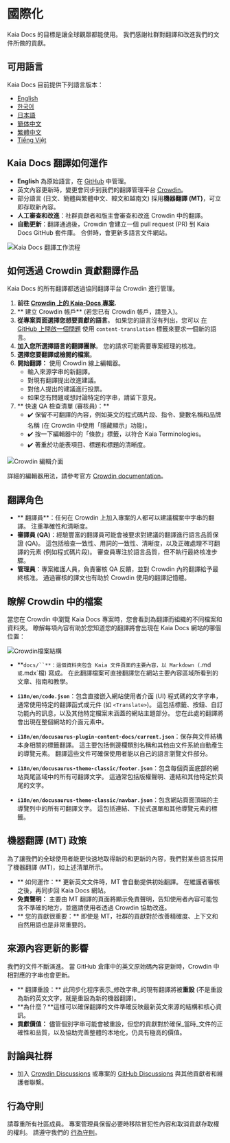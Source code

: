 # 國際化

Kaia Docs 的目標是讓全球觀眾都能使用。 我們感謝社群對翻譯和改進我們的文件所做的貢獻。

## 可用語言

Kaia Docs 目前提供下列語言版本：

- [English](https://docs.kaia.io/)
- [한국어](https://docs.kaia.io/ko/)
- [日本語](https://docs.kaia.io/ja/)
- [簡体中文](https://docs.kaia.io/zh-CN/)
- [繁體中文](https://docs.kaia.io/zh-TW/)
- [Tiếng Việt](https://docs.kaia.io/vi/)

## Kaia Docs 翻譯如何運作

- **English** 為原始語言，在 [GitHub](https://github.com/kaiachain/kaia-docs) 中管理。
- 英文內容更新時，變更會同步到我們的翻譯管理平台 [Crowdin](https://crowdin.com/project/kaia-docs)。
- 部分語言 (日文、簡體與繁體中文、韓文和越南文) 採用**機器翻譯 (MT)**，可立即存取新內容。
- **人工審查和改進**：社群貢獻者和版主會審查和改進 Crowdin 中的翻譯。
- **自動更新**：翻譯通過後，Crowdin 會建立一個 pull request (PR) 到 Kaia Docs GitHub 套件庫。 合併時，會更新多語言文件網站。

![Kaia Docs 翻譯工作流程](/img/misc/translation-workflow.svg)

## 如何透過 Crowdin 貢獻翻譯作品

Kaia Docs 的所有翻譯都透過協同翻譯平台 Crowdin 進行管理。

1. **前往 [Crowdin 上的 Kaia-Docs 專案](https://crowdin.com/project/kaia-docs).**
2. \*\* 建立 Crowdin 帳戶\*\* (若您已有 Crowdin 帳戶，請登入)。
3. **從專案頁面選擇您想要貢獻的語言**。 如果您的語言沒有列出，您可以 [在 GitHub 上開啟一個問題](https://github.com/kaiachain/kaia-docs/issues/new?assignees=&labels=content-translation&template=feature_request.md&title=%5BLang%20Request%5D%3A%20Add%20\[Your%20Language]) 使用 `content-translation` 標籤來要求一個新的語言。
4. **加入您所選擇語言的翻譯團隊**。 您的請求可能需要專案經理的核准。
5. **選擇您要翻譯或檢閱的檔案**。
6. **開始翻譯：** 使用 Crowdin 線上編輯器。
   - 輸入來源字串的新翻譯。
   - 對現有翻譯提出改進建議。
   - 對他人提出的建議進行投票。
   - 如果您有問題或想討論特定的字串，請留下意見。
7. \*\* 快速 QA 檢查清單 (審核員)：\*\*
   - ✔️ 保留不可翻譯的內容，例如英文的程式碼片段、指令、變數名稱和品牌名稱 (在 Crowdin 中使用「隱藏顯示」功能)。
   - ✔️ 按一下編輯器中的「條款」標籤，以符合 Kaia Terminologies。
   - ✔️ 著重於功能表項目、標題和標題的清晰度。

![Crowdin 編輯介面](/img/misc/crowdin-editor.png)

詳細的編輯器用法，請參考官方 [Crowdin documentation](https://support.crowdin.com/online-editor/)。

## 翻譯角色

- \*\* 翻譯員\*\*：任何在 Crowdin 上加入專案的人都可以建議檔案中字串的翻譯。 注重準確性和清晰度。
- **審譯員 (QA)**：經驗豐富的翻譯員可能會被要求對建議的翻譯進行語言品質保證 (QA)。 這包括檢查一致性、用詞的一致性、清晰度，以及正確處理不可翻譯的元素 (例如程式碼片段)。 審查員專注於語言品質，但不執行最終核准步驟。
- **管理員**：專案維護人員，負責審核 QA 反饋，並對 Crowdin 內的翻譯給予最終核准。 通過審核的譯文也有助於 Crowdin 使用的翻譯記憶體。

## 瞭解 Crowdin 中的檔案

當您在 Crowdin 中瀏覽 Kaia Docs 專案時，您會看到為翻譯而組織的不同檔案和資料夾。 瞭解每項內容有助於您知道您的翻譯將會出現在 Kaia Docs 網站的哪個位置：

![Crowdin檔案結構](/img/misc/crowdin-dashboard.png)

- \*\*`docs/``**：這個資料夾包含 Kaia 文件頁面的主要內容，以 Markdown (`.md`或`.mdx\`檔) 寫成。 在此翻譯檔案可直接翻譯您在網站主要內容區域所看到的文章、指南和教學。

- **`i18n/en/code.json`**：包含直接嵌入網站使用者介面 (UI) 程式碼的文字字串，通常使用特定的翻譯函式或元件 (如 `<Translate>`)。 這包括標籤、按鈕、自訂功能內的訊息，以及其他特定檔案未涵蓋的網站主題部分。 您在此處的翻譯將會出現在整個網站的介面元素中。

- **`i18n/en/docusaurus-plugin-content-docs/current.json`**：保存與文件結構本身相關的標籤翻譯。 這主要包括側邊欄類別名稱和其他由文件系統自動產生的導覽元素。 翻譯這些文件可確保使用者能以自己的語言瀏覽文件部分。

- **`i18n/en/docusaurus-theme-classic/footer.json`**：包含每個頁面底部的網站頁尾區域中的所有可翻譯文字。 這通常包括版權聲明、連結和其他特定於頁尾的文字。

- **`i18n/en/docusaurus-theme-classic/navbar.json`**：包含網站頁面頂端的主導覽列中的所有可翻譯文字。 這包括連結、下拉式選單和其他導覽元素的標籤。

## 機器翻譯 (MT) 政策

為了讓我們的全球使用者能更快速地取得新的和更新的內容，我們對某些語言採用了機器翻譯 (MT)，如上述清單所示。

- \*\* 如何運作：\*\* 更新英文文件時，MT 會自動提供初始翻譯。 在維護者審核之後，再同步回 Kaia Docs 網站。
- **免責聲明：** 主要由 MT 翻譯的頁面將顯示免責聲明，告知使用者內容可能包含不準確的地方，並邀請使用者透過 Crowdin 協助改進。
- \*\* 您的貢獻很重要：\*\* 即使是 MT，社群的貢獻對於改善精確度、上下文和自然用語也是非常重要的。

## 來源內容更新的影響

我們的文件不斷演進。 當 GitHub 倉庫中的英文原始碼內容更新時，Crowdin 中相對應的字串也會更新。

- \*\* 翻譯重設：\*\* 此同步化程序表示_修改字串_的現有翻譯將被**重設** (不是重設為新的英文文字，就是重設為新的機器翻譯)。
- \*\*為什麼？\*\*這樣可以確保翻譯的文件準確反映最新英文來源的結構和核心資訊。
- **貢獻價值：** 儘管個別字串可能會被重設，但您的貢獻對於確保_當時_文件的正確性和品質，以及協助完善整體的本地化，仍具有極高的價值。

## 討論與社群

- 加入 [Crowdin Discussions](https://crowdin.com/project/kaia-docs/discussions) 或專案的 [GitHub Discussions](https://github.com/kaiachain/kaia-docs/discussions) 與其他貢獻者和維護者聯繫。

## 行為守則

請尊重所有社區成員。 專案管理員保留必要時移除冒犯性內容和取消貢獻存取權的權利。 請遵守我們的 [行為守則](https://github.com/kaiachain/kaia-docs/blob/main/code-of-conduct.md)。